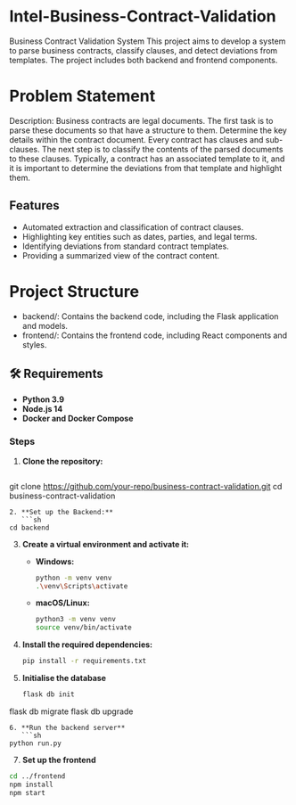 # Intel-Business-Contract-Validation
Business Contract Validation System
This project aims to develop a system to parse business contracts, classify clauses, and detect deviations from templates. The project includes both backend and frontend components.

# Problem Statement
Description: 
 Business contracts are legal documents. The first task is to parse these documents so that have a 
structure to them. Determine the key details within the contract document. Every contract has clauses 
and sub-clauses. The next step is to classify the contents of the parsed documents to these clauses. 
Typically, a contract has an associated template to it, and it is important to determine the deviations 
from that template and highlight them.

## Features
- Automated extraction and classification of contract clauses.
- Highlighting key entities such as dates, parties, and legal terms.
- Identifying deviations from standard contract templates.
- Providing a summarized view of the contract content.
  
# Project Structure
- backend/: Contains the backend code, including the Flask application and models.
- frontend/: Contains the frontend code, including React components and styles.

## 🛠 Requirements

- **Python 3.9**
- **Node.js 14**
- **Docker and Docker Compose**


### Steps
1. **Clone the repository:**
   ```sh
git clone https://github.com/your-repo/business-contract-validation.git
cd business-contract-validation
```
2. **Set up the Backend:**
   ```sh
cd backend
```
3. **Create a virtual environment and activate it:**
   - **Windows:**
     ```sh
     python -m venv venv
     .\venv\Scripts\activate
     ```

   - **macOS/Linux:**
     ```sh
     python3 -m venv venv
     source venv/bin/activate
     ```
4. **Install the required dependencies:**
   ```sh
   pip install -r requirements.txt
   ```
5. **Initialise the database**
   ```sh
   flask db init
flask db migrate
flask db upgrade
```
6. **Run the backend server**
   ```sh
python run.py
```
7. **Set up the frontend**
```sh
cd ../frontend
npm install
npm start
```

